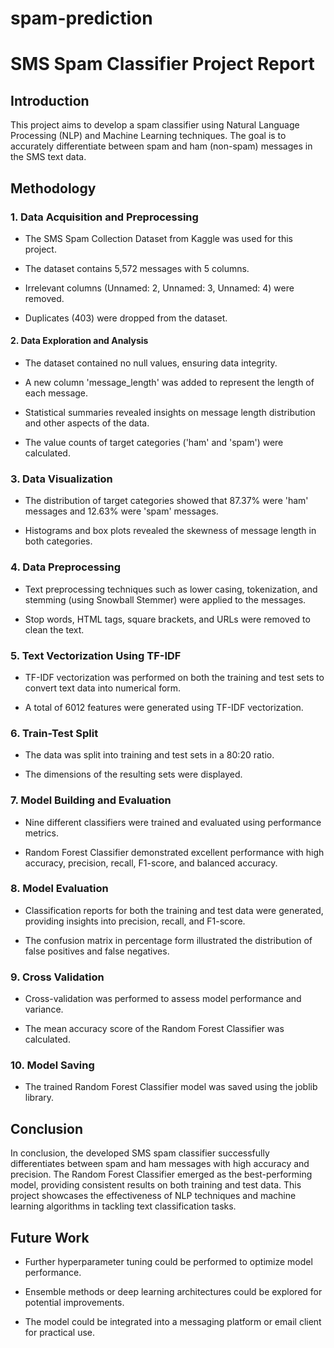 # spam-prediction
# SMS Spam Classifier Project Report
## Introduction
This project aims to develop a spam classifier using Natural Language Processing (NLP) and Machine Learning techniques. The goal is to accurately differentiate between spam and ham (non-spam) messages in the SMS text data.

## Methodology
### 1. Data Acquisition and Preprocessing
* The SMS Spam Collection Dataset from Kaggle was used for this project.


* The dataset contains 5,572 messages with 5 columns.


* Irrelevant columns (Unnamed: 2, Unnamed: 3, Unnamed: 4) were removed.


* Duplicates (403) were dropped from the dataset.


#### 2. Data Exploration and Analysis
* The dataset contained no null values, ensuring data integrity.


* A new column 'message_length' was added to represent the length of each message.


* Statistical summaries revealed insights on message length distribution and other aspects of the data.


* The value counts of target categories ('ham' and 'spam') were calculated.


### 3. Data Visualization

* The distribution of target categories showed that 87.37% were 'ham' messages and 12.63% were 'spam' messages.


* Histograms and box plots revealed the skewness of message length in both categories.


### 4. Data Preprocessing
* Text preprocessing techniques such as lower casing, tokenization, and stemming (using Snowball Stemmer) were applied to the messages.


* Stop words, HTML tags, square brackets, and URLs were removed to clean the text.


### 5. Text Vectorization Using TF-IDF
* TF-IDF vectorization was performed on both the training and test sets to convert text data into numerical form.


* A total of 6012 features were generated using TF-IDF vectorization.



### 6. Train-Test Split
* The data was split into training and test sets in a 80:20 ratio.


* The dimensions of the resulting sets were displayed.
### 7. Model Building and Evaluation


* Nine different classifiers were trained and evaluated using performance metrics.


* Random Forest Classifier demonstrated excellent performance with high accuracy, precision, recall, F1-score, and balanced accuracy.


### 8. Model Evaluation
* Classification reports for both the training and test data were generated, providing insights into precision, recall, and F1-score.


* The confusion matrix in percentage form illustrated the distribution of false positives and false negatives.


### 9. Cross Validation
* Cross-validation was performed to assess model performance and variance.


* The mean accuracy score of the Random Forest Classifier was calculated.
### 10. Model Saving

* The trained Random Forest Classifier model was saved using the joblib library.


## Conclusion
In conclusion, the developed SMS spam classifier successfully differentiates between spam and ham messages with high accuracy and precision. The Random Forest Classifier emerged as the best-performing model, providing consistent results on both training and test data. This project showcases the effectiveness of NLP techniques and machine learning algorithms in tackling text classification tasks.

## Future Work
* Further hyperparameter tuning could be performed to optimize model performance.


* Ensemble methods or deep learning architectures could be explored for potential improvements.


* The model could be integrated into a messaging platform or email client for practical use.
